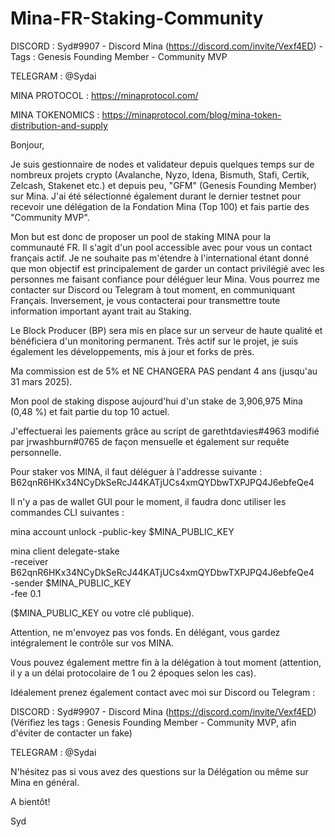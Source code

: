 # Mina-FR-Staking-Community

DISCORD : Syd#9907 - Discord Mina (https://discord.com/invite/Vexf4ED) - Tags : Genesis Founding Member - Community MVP

TELEGRAM : @Sydai

MINA PROTOCOL : https://minaprotocol.com/

MINA TOKENOMICS : https://minaprotocol.com/blog/mina-token-distribution-and-supply


Bonjour,

Je suis gestionnaire de nodes et validateur depuis quelques temps sur de nombreux projets crypto (Avalanche, Nyzo, Idena, Bismuth, Stafi, Certik, Zelcash, Stakenet etc.) et depuis peu, "GFM" (Genesis Founding Member) sur Mina. J'ai été sélectionné également durant le dernier testnet pour recevoir une délégation de la Fondation Mina (Top 100) et fais partie des "Community MVP".

Mon but est donc de proposer un pool de staking MINA pour la communauté FR. Il s'agit d'un pool accessible avec pour vous un contact français actif. Je ne souhaite pas m'étendre à l'international étant donné que mon objectif est principalement de garder un contact privilégié avec les personnes me faisant confiance pour déléguer leur Mina. Vous pourrez me contacter sur Discord ou Telegram à tout moment, en communiquant Français. Inversement, je vous contacterai pour transmettre toute information important ayant trait au Staking.

Le Block Producer (BP) sera mis en place sur un serveur de haute qualité et bénéficiera d'un monitoring permanent. Très actif sur le projet, je suis également les développements, mis à jour et forks de près.

Ma commission est de 5% et NE CHANGERA PAS pendant 4 ans (jusqu'au 31 mars 2025).

Mon pool de staking dispose aujourd'hui d'un stake de 3,906,975 Mina (0,48 %) et fait partie du top 10 actuel.

J'effectuerai les paiements grâce au script de garethtdavies#4963 modifié par jrwashburn#0765 de façon mensuelle et également sur requête personnelle.

Pour staker vos MINA, il faut déléguer à l'addresse suivante :
B62qnR6HKx34NCyDkSeRcJ44KATjUCs4xmQYDbwTXPJPQ4J6ebfeQe4

Il n'y a pas de wallet GUI pour le moment, il faudra donc utiliser les commandes CLI suivantes :

mina account unlock -public-key $MINA_PUBLIC_KEY

mina client delegate-stake \
    -receiver B62qnR6HKx34NCyDkSeRcJ44KATjUCs4xmQYDbwTXPJPQ4J6ebfeQe4 \
    -sender $MINA_PUBLIC_KEY \
    -fee 0.1

($MINA_PUBLIC_KEY ou votre clé publique).

Attention, ne m'envoyez pas vos fonds. En délégant, vous gardez intégralement le contrôle sur vos MINA.

Vous pouvez également mettre fin à la délégation à tout moment (attention, il y a un délai protocolaire de 1 ou 2 époques selon les cas).

Idéalement prenez également contact avec moi sur Discord ou Telegram :

DISCORD : Syd#9907 - Discord Mina (https://discord.com/invite/Vexf4ED) (Vérifiez les tags : Genesis Founding Member - Community MVP, afin d'éviter de contacter un fake)

TELEGRAM : @Sydai

N'hésitez pas si vous avez des questions sur la Délégation ou même sur Mina en général.

A bientôt!

Syd
